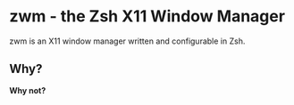 zwm - the Zsh X11 Window Manager
================================
zwm is an X11 window manager written and configurable in Zsh.

Why?
----
**Why not?**

